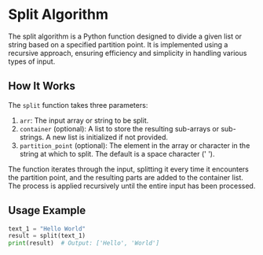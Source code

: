 # Split Algorithm

The split algorithm is a Python function designed to divide a given list or string based on a specified partition point. It is implemented using a recursive approach, ensuring efficiency and simplicity in handling various types of input.

## How It Works

The `split` function takes three parameters:

1. `arr`: The input array or string to be split.
2. `container` (optional): A list to store the resulting sub-arrays or sub-strings. A new list is initialized if not provided.
3. `partition_point` (optional): The element in the array or character in the string at which to split. The default is a space character (' ').

The function iterates through the input, splitting it every time it encounters the partition point, and the resulting parts are added to the container list. The process is applied recursively until the entire input has been processed.

## Usage Example

```python
text_1 = "Hello World"
result = split(text_1)
print(result)  # Output: ['Hello', 'World']